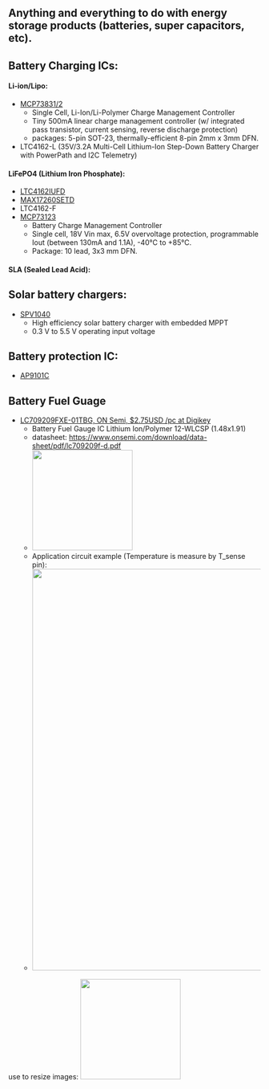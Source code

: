 ## Anything and everything to do with energy storage products (batteries, super capacitors, etc).

## Battery Charging ICs:
#### Li-ion/Lipo:
  - [MCP73831/2](https://www.microchip.com/en-us/product/MCP73831)
    - Single Cell, Li-Ion/Li-Polymer Charge Management Controller
    - Tiny 500mA linear charge management controller (w/ integrated pass transistor, current sensing, reverse discharge protection) 
    - packages: 5-pin SOT-23, thermally-efficient 8-pin 2mm x 3mm DFN.
  - LTC4162-L (35V/3.2A Multi-Cell Lithium-Ion Step-Down Battery Charger with PowerPath and I2C Telemetry)

#### LiFePO4 (Lithium Iron Phosphate):
  - [LTC4162IUFD](https://nz.mouser.com/ProductDetail/Analog-Devices/LTC4162IUFD-FADMPBF?qs=MLItCLRbWsxHHv4MVyVoeQ%3D%3D)
  - [MAX17260SETD](https://nz.mouser.com/ProductDetail/Maxim-Integrated/MAX17260SETD%2b?qs=%252BEew9%252B0nqrAfepKB1Fe0%252Bw%3D%3D) 
  - LTC4162-F
  - [MCP73123](https://www.microchip.com/en-us/product/MCP73123)
    -  Battery Charge Management Controller
    -  Single cell, 18V Vin max, 6.5V overvoltage protection, programmable Iout (between 130mA and 1.1A), -40°C to +85°C.
    -  Package: 10 lead, 3x3 mm DFN.

#### SLA (Sealed Lead Acid):
 


## Solar battery chargers:
- [SPV1040](https://www.st.com/en/power-management/spv1040.html#documentation)
  - High efficiency solar battery charger with embedded MPPT
  - 0.3 V to 5.5 V operating input voltage
  
  
  
## Battery protection IC:
- [AP9101C](https://www.diodes.com/assets/Datasheets/AP9101C.pdf)
  
## Battery Fuel Guage
- [LC709209FXE-01TBG, ON Semi, $2.75USD /pc at Digikey](https://www.digikey.com/en/products/detail/onsemi/LC709209FXE-01TBG/17053336)
  - Battery Fuel Gauge IC Lithium Ion/Polymer 12-WLCSP (1.48x1.91)
  - datasheet: https://www.onsemi.com/download/data-sheet/pdf/lc709209f-d.pdf 
  - <img src="https://user-images.githubusercontent.com/42329930/228121803-5f68e76a-51d7-46e2-b4e8-f494870b4728.png" width="200">
  - Application circuit example (Temperature is measure by T_sense pin):
  - <img src="https://user-images.githubusercontent.com/42329930/228122269-9fa09721-d9b0-4bef-984f-ea0997ad1bcf.png" width="800">









use to resize images:
<img src="https://user-images.githubusercontent.com/42329930/220493933-c4e8bec7-2500-482d-b108-9dab599dfd1f.png" width="200">
